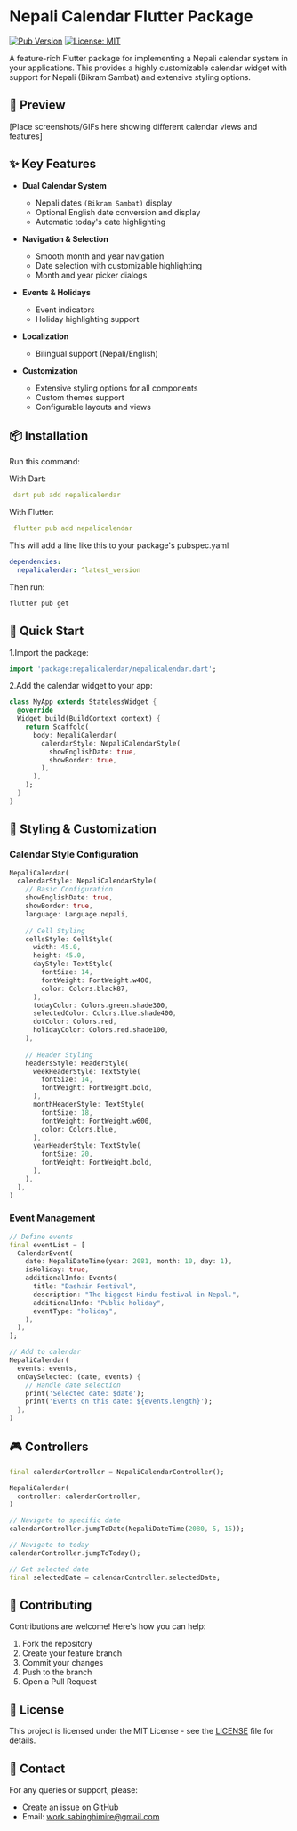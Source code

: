 # Nepali Calendar Flutter Package

[![Pub Version](https://img.shields.io/pub/v/nepali_calendar_plus.svg)](https://pub.dev/packages/nepali_calendar_plus)
[![License: MIT](https://img.shields.io/badge/License-MIT-yellow.svg)](https://opensource.org/licenses/MIT)

A feature-rich Flutter package for implementing a Nepali calendar system in your applications. This provides a highly customizable calendar widget with support for Nepali (Bikram Sambat) and extensive styling options.

## 📱 Preview

[Place screenshots/GIFs here showing different calendar views and features]

## ✨ Key Features

- **Dual Calendar System**
  - Nepali dates `(Bikram Sambat)` display
  - Optional English date conversion and display
  - Automatic today's date highlighting
  
- **Navigation & Selection**
  - Smooth month and year navigation
  - Date selection with customizable highlighting
  - Month and year picker dialogs
  
- **Events & Holidays**
  - Event indicators
  - Holiday highlighting support
  
- **Localization**
  - Bilingual support (Nepali/English)
  
- **Customization**
  - Extensive styling options for all components
  - Custom themes support
  - Configurable layouts and views

## 📦 Installation

Run this command:

With Dart:

```yaml
 dart pub add nepalicalendar
 ```

With Flutter:

```yaml
 flutter pub add nepalicalendar
 ```

This will add a line like this to your package's pubspec.yaml

```yaml
dependencies:
  nepalicalendar: ^latest_version
```

Then run:

```bash
flutter pub get
```

## 🎯 Quick Start

1.Import the package:

```dart
import 'package:nepalicalendar/nepalicalendar.dart';
```

2.Add the calendar widget to your app:

```dart
class MyApp extends StatelessWidget {
  @override
  Widget build(BuildContext context) {
    return Scaffold(
      body: NepaliCalendar(
        calendarStyle: NepaliCalendarStyle(
          showEnglishDate: true,
          showBorder: true,
        ),
      ),
    );
  }
}
```

## 🎨 Styling & Customization

### Calendar Style Configuration

```dart
NepaliCalendar(
  calendarStyle: NepaliCalendarStyle(
    // Basic Configuration
    showEnglishDate: true,
    showBorder: true,
    language: Language.nepali,
    
    // Cell Styling
    cellsStyle: CellStyle(
      width: 45.0,
      height: 45.0,
      dayStyle: TextStyle(
        fontSize: 14,
        fontWeight: FontWeight.w400,
        color: Colors.black87,
      ),
      todayColor: Colors.green.shade300,
      selectedColor: Colors.blue.shade400,
      dotColor: Colors.red,
      holidayColor: Colors.red.shade100,
    ),
    
    // Header Styling
    headersStyle: HeaderStyle(
      weekHeaderStyle: TextStyle(
        fontSize: 14,
        fontWeight: FontWeight.bold,
      ),
      monthHeaderStyle: TextStyle(
        fontSize: 18,
        fontWeight: FontWeight.w600,
        color: Colors.blue,
      ),
      yearHeaderStyle: TextStyle(
        fontSize: 20,
        fontWeight: FontWeight.bold,
      ),
    ),
  ),
)
```

### Event Management

```dart
// Define events
final eventList = [
  CalendarEvent(
    date: NepaliDateTime(year: 2081, month: 10, day: 1),
    isHoliday: true,
    additionalInfo: Events(
      title: "Dashain Festival",
      description: "The biggest Hindu festival in Nepal.",
      additionalInfo: "Public holiday",
      eventType: "holiday",
    ),
  ),
];

// Add to calendar
NepaliCalendar(
  events: events,
  onDaySelected: (date, events) {
    // Handle date selection
    print('Selected date: $date');
    print('Events on this date: ${events.length}');
  },
)
```

## 🎮 Controllers

```dart
final calendarController = NepaliCalendarController();

NepaliCalendar(
  controller: calendarController,
)

// Navigate to specific date
calendarController.jumpToDate(NepaliDateTime(2080, 5, 15));

// Navigate to today
calendarController.jumpToToday();

// Get selected date
final selectedDate = calendarController.selectedDate;
```

## 🤝 Contributing

Contributions are welcome! Here's how you can help:

1. Fork the repository
2. Create your feature branch
3. Commit your changes
4. Push to the branch
5. Open a Pull Request

## 📝 License

This project is licensed under the MIT License - see the [LICENSE](LICENSE) file for details.

## 📧 Contact

For any queries or support, please:

- Create an issue on GitHub
- Email: <work.sabinghimire@gmail.com>

